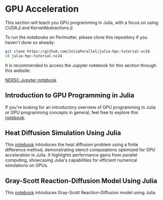 # GPU Acceleration

This section will teach you GPU programming in Julia, with a focus on using CUDA.jl and KernelAbstractions.jl.

To run the notebooks on Perlmutter, please clone this repository if you haven't done so already:

```sh
git clone https://github.com/JuliaParallel/julia-hpc-tutorial-sc24
cd julia-hpc-tutorial-sc24
```

It is recommended to access the Jupyter notebook for this section through this website:   

[NERSC Jupyter notebook](https://jupyter.nersc.gov/)

## Introduction to GPU Programming in Julia

If you're looking for an introductory overview of GPU programming in Julia or GPU programming concepts in general, feel free to explore this [notebook](https://github.com/JuliaParallel/julia-hpc-tutorial-sc24/blob/main/parts/gpu/gpu_introduction.ipynb).

## Heat Diffusion Simulation Using Julia

This [notebook](https://github.com/JuliaParallel/julia-hpc-tutorial-sc24/blob/main/parts/gpu/Heat_Diffusion.ipynb) introduces the heat diffusion problem using a finite difference method, demonstrating stencil computations optimized for GPU acceleration in Julia. It highlights performance gains from parallel computing, showcasing Julia's capabilities for efficient numerical simulations on GPUs.

##  Gray-Scott Reaction-Diffusion Model Using Julia
This [notebook](https://github.com/JuliaParallel/julia-hpc-tutorial-sc24/blob/main/parts/gpu/stencil.ipynb) introduces Gray-Scott Reaction-Diffusion model using Julia. 
 
